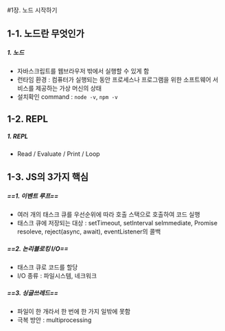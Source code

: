 #1장. 노드 시작하기

## 1-1. 노드란 무엇인가
##### 1. 노드
- 자바스크립트를 웹브라우저 밖에서 실행할 수 있게 함 
- 런타임 환경 : 컴퓨터가 실행되는 동안 프로세스나 프로그램을 위한 소프트웨어 서비스를 제공하는 가상 머신의 상태
- 설치확인 command : `node -v`, `npm -v`

## 1-2. REPL
##### 1. REPL
- Read / Evaluate / Print / Loop 

## 1-3. JS의 3가지 핵심
##### ==1. 이벤트 루프==
- 여러 개의 태스크 큐를 우선순위에 따라 호출 스택으로 호출하여 코드 실행
- 태스크 큐에 저장되는 대상 : setTimeout, setInterval seImmediate, Promise resoleve, reject(async, await), eventListener의 콜백

##### ==2. 논리블로킹 I/O==
- 태스크 큐로 코드를 할당
- I/O 종류 : 파일시스템, 네크워크

##### ==3. 싱글쓰레드==
- 파일이 한 개라서 한 번에 한 가지 일밖에 못함
- 극복 방안 : multiprocessing